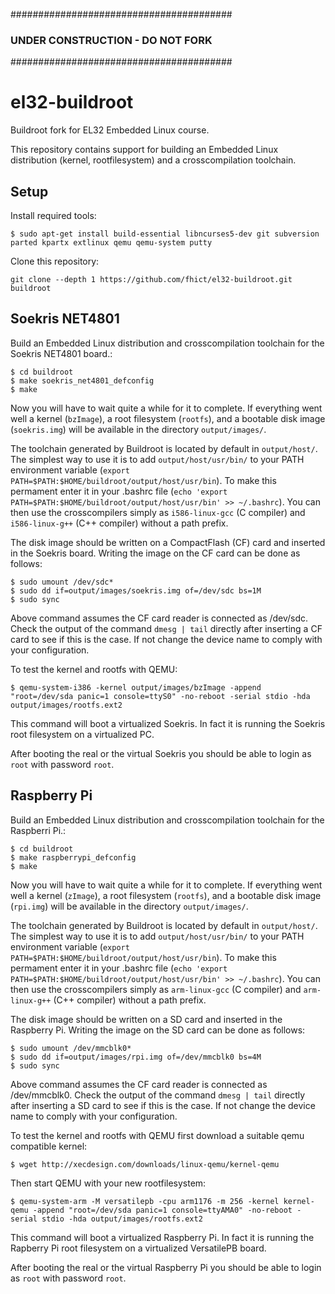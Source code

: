 ########################################
### UNDER CONSTRUCTION - DO NOT FORK ###
########################################

el32-buildroot
==============
Buildroot fork for EL32 Embedded Linux course.

This repository contains support for building an Embedded Linux distribution (kernel, rootfilesystem) and a crosscompilation toolchain.

Setup
-----
Install required tools:
```
$ sudo apt-get install build-essential libncurses5-dev git subversion parted kpartx extlinux qemu qemu-system putty
```

Clone this repository:
```
git clone --depth 1 https://github.com/fhict/el32-buildroot.git buildroot
```

Soekris NET4801
---------------
Build an Embedded Linux distribution and crosscompilation toolchain for the Soekris NET4801 board.:
```
$ cd buildroot
$ make soekris_net4801_defconfig
$ make
```
Now you will have to wait quite a while for it to complete. If everything went well a kernel (`bzImage`), a root filesystem (`rootfs`), and a bootable disk image (`soekris.img`) will be available in the directory `output/images/`.

The toolchain generated by Buildroot is located by default in `output/host/`. The simplest way to use it is to add `output/host/usr/bin/` to your PATH environment variable (`export PATH=$PATH:$HOME/buildroot/output/host/usr/bin`).  To make this permament enter it in your .bashrc file (`echo 'export PATH=$PATH:$HOME/buildroot/output/host/usr/bin' >> ~/.bashrc`). You can then use the crosscompilers simply as `i586-linux-gcc` (C compiler) and `i586-linux-g++` (C++ compiler) without a path prefix.

The disk image should be written on a CompactFlash (CF) card and inserted in the Soekris board. Writing the image on the CF card can be done as follows:
```
$ sudo umount /dev/sdc*
$ sudo dd if=output/images/soekris.img of=/dev/sdc bs=1M
$ sudo sync
```
Above command assumes the CF card reader is connected as /dev/sdc. Check the output of the command `dmesg | tail` directly after inserting a CF card to see if this is the case. If not change the device name to comply with your configuration.

To test the kernel and rootfs with QEMU:
```
$ qemu-system-i386 -kernel output/images/bzImage -append "root=/dev/sda panic=1 console=ttyS0" -no-reboot -serial stdio -hda output/images/rootfs.ext2
```
This command will boot a virtualized Soekris. In fact it is running the Soekris root filesystem on a virtualized PC.

After booting the real or the virtual Soekris you should be able to login as `root` with password `root`.

Raspberry Pi
------------
Build an Embedded Linux distribution and crosscompilation toolchain for the Raspberri Pi.:
```
$ cd buildroot
$ make raspberrypi_defconfig
$ make
```
Now you will have to wait quite a while for it to complete. If everything went well a kernel (`zImage`), a root filesystem (`rootfs`), and a bootable disk image (`rpi.img`) will be available in the directory `output/images/`.

The toolchain generated by Buildroot is located by default in `output/host/`. The simplest way to use it is to add `output/host/usr/bin/` to your PATH environment variable (`export PATH=$PATH:$HOME/buildroot/output/host/usr/bin`).  To make this permament enter it in your .bashrc file (`echo 'export PATH=$PATH:$HOME/buildroot/output/host/usr/bin' >> ~/.bashrc`). You can then use the crosscompilers simply as `arm-linux-gcc` (C compiler) and `arm-linux-g++` (C++ compiler) without a path prefix.

The disk image should be written on a SD card and inserted in the Raspberry Pi. Writing the image on the SD card can be done as follows:
```
$ sudo umount /dev/mmcblk0*
$ sudo dd if=output/images/rpi.img of=/dev/mmcblk0 bs=4M
$ sudo sync
```
Above command assumes the CF card reader is connected as /dev/mmcblk0. Check the output of the command `dmesg | tail` directly after inserting a SD card to see if this is the case. If not change the device name to comply with your configuration.

To test the kernel and rootfs with QEMU first download a suitable qemu compatible kernel:
```
$ wget http://xecdesign.com/downloads/linux-qemu/kernel-qemu
```
Then start QEMU with your new rootfilesystem:
```
$ qemu-system-arm -M versatilepb -cpu arm1176 -m 256 -kernel kernel-qemu -append "root=/dev/sda panic=1 console=ttyAMA0" -no-reboot -serial stdio -hda output/images/rootfs.ext2
```
This command will boot a virtualized Raspberry Pi. In fact it is running the Rapberry Pi root filesystem on a virtualized VersatilePB board.

After booting the real or the virtual Raspberry Pi you should be able to login as `root` with password `root`.

